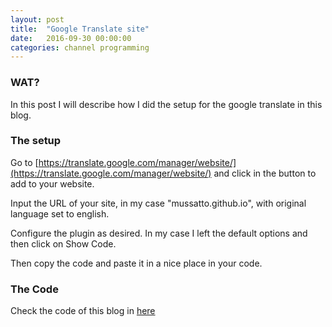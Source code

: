 ```yaml
---
layout: post
title:  "Google Translate site"
date:   2016-09-30 00:00:00
categories: channel programming
---
```


### WAT?

In this post I will describe how I did the setup for the google translate in this blog.

### The setup

Go to [https://translate.google.com/manager/website/](https://translate.google.com/manager/website/) and click in the button to add to your website.

Input the URL of your site, in my case "mussatto.github.io", with original language set to english.

Configure the plugin as desired. In my case I left the default options and then click on Show Code.

Then copy the code and paste it in a nice place in your code.


### The Code

Check the code of this blog in [here](https://github.com/mussatto/mussatto.github.io/blob/master/_layouts/default.html)
